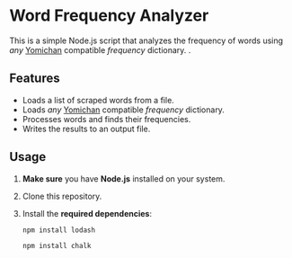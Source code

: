 # Word Frequency Analyzer

This is a simple Node.js script that analyzes the frequency of words using _any_ [Yomichan](https://chrome.google.com/webstore/detail/yomichan/ogmnaimimemjmbakcfefmnahgdfhfami) compatible *frequency* dictionary. .

## Features

- Loads a list of scraped words from a file.
- Loads _any_ [Yomichan](https://chrome.google.com/webstore/detail/yomichan/ogmnaimimemjmbakcfefmnahgdfhfami) compatible *frequency* dictionary. 
- Processes words and finds their frequencies.
- Writes the results to an output file.

## Usage

1. **Make sure** you have **Node.js** installed on your system.

2. Clone this repository.

3. Install the **required dependencies**:

   ```bash
   npm install lodash
   ```
   
   ```bash
   npm install chalk
   ```
